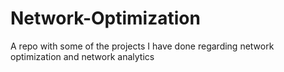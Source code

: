 # Network-Optimization
A repo with some of the projects I have done regarding network optimization and network analytics
